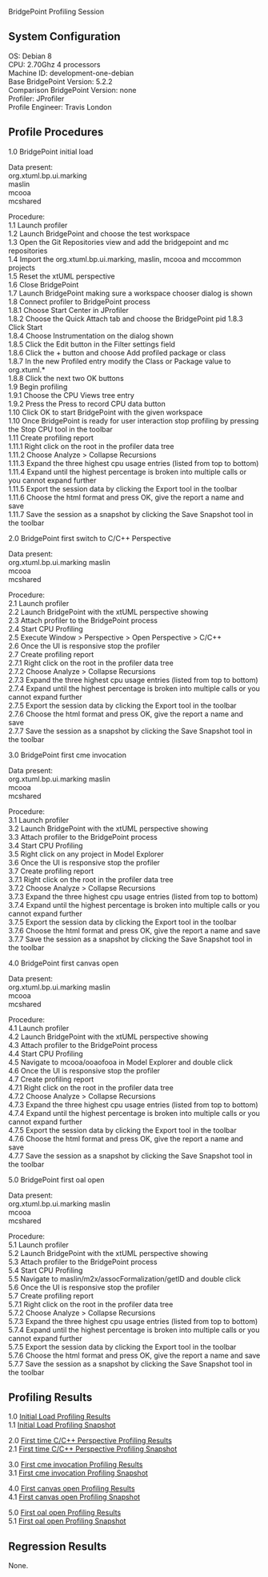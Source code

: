 BridgePoint Profiling Session

System Configuration
-----------
OS: Debian 8   
CPU: 2.70Ghz 4 processors   
Machine ID: development-one-debian   
Base BridgePoint Version: 5.2.2   
Comparison BridgePoint Version: none   
Profiler: JProfiler   
Profile Engineer: Travis London   

Profile Procedures
----------------------
1.0 BridgePoint initial load   

Data present:   
org.xtuml.bp.ui.marking   
maslin   
mcooa   
mcshared   

Procedure:   
1.1 Launch profiler  
1.2 Launch BridgePoint and choose the test workspace   
1.3 Open the Git Repositories view and add the bridgepoint and mc repositories    
1.4 Import the org.xtuml.bp.ui.marking, maslin, mcooa and mccommon projects   
1.5 Reset the xtUML perspective   
1.6 Close BridgePoint   
1.7 Launch BridgePoint making sure a workspace chooser dialog is shown   
1.8 Connect profiler to BridgePoint process   
1.8.1 Choose Start Center in JProfiler   
1.8.2 Choose the Quick Attach tab and choose the BridgePoint pid
1.8.3 Click Start   
1.8.4 Choose Instrumentation on the dialog shown   
1.8.5 Click the Edit button in the Filter settings field   
1.8.6 Click the + button and choose Add profiled package or class   
1.8.7 In the new Profiled entry modify the Class or Package value to org.xtuml.*   
1.8.8 Click the next two OK buttons   
1.9 Begin profiling   
1.9.1 Choose the CPU Views tree entry   
1.9.2 Press the Press to record CPU data button   
1.10 Click OK to start BridgePoint with the given workspace   
1.10 Once BridgePoint is ready for user interaction stop profiling by pressing the Stop CPU tool in the toolbar   
1.11 Create profiling report   
1.11.1 Right click on the root in the profiler data tree    
1.11.2 Choose Analyze > Collapse Recursions   
1.11.3 Expand the three highest cpu usage entries (listed from top to bottom)   
1.11.4 Expand until the highest percentage is broken into multiple calls or you cannot expand further    
1.11.5 Export the session data by clicking the Export tool in the toolbar   
1.11.6 Choose the html format and press OK, give the report a name and save   
1.11.7 Save the session as a snapshot by clicking the Save Snapshot tool in the toolbar    
  
2.0 BridgePoint first switch to C/C++ Perspective   

Data present:   
org.xtuml.bp.ui.marking
maslin   
mcooa   
mcshared   

Procedure:   
2.1 Launch profiler   
2.2 Launch BridgePoint with the xtUML perspective showing   
2.3 Attach profiler to the BridgePoint process   
2.4 Start CPU Profiling   
2.5 Execute Window > Perspective > Open Perspective > C/C++    
2.6 Once the UI is responsive stop the profiler   
2.7 Create profiling report   
2.7.1 Right click on the root in the profiler data tree    
2.7.2 Choose Analyze > Collapse Recursions   
2.7.3 Expand the three highest cpu usage entries (listed from top to bottom)   
2.7.4 Expand until the highest percentage is broken into multiple calls or you cannot expand further    
2.7.5 Export the session data by clicking the Export tool in the toolbar   
2.7.6 Choose the html format and press OK, give the report a name and save   
2.7.7 Save the session as a snapshot by clicking the Save Snapshot tool in the toolbar 

3.0 BridgePoint first cme invocation    

Data present:   
org.xtuml.bp.ui.marking
maslin   
mcooa   
mcshared   

Procedure:   
3.1 Launch profiler   
3.2 Launch BridgePoint with the xtUML perspective showing   
3.3 Attach profiler to the BridgePoint process   
3.4 Start CPU Profiling   
3.5 Right click on any project in Model Explorer   
3.6 Once the UI is responsive stop the profiler   
3.7 Create profiling report   
3.7.1 Right click on the root in the profiler data tree    
3.7.2 Choose Analyze > Collapse Recursions   
3.7.3 Expand the three highest cpu usage entries (listed from top to bottom)   
3.7.4 Expand until the highest percentage is broken into multiple calls or you cannot expand further    
3.7.5 Export the session data by clicking the Export tool in the toolbar   
3.7.6 Choose the html format and press OK, give the report a name and save   
3.7.7 Save the session as a snapshot by clicking the Save Snapshot tool in the toolbar 

4.0 BridgePoint first canvas open    

Data present:   
org.xtuml.bp.ui.marking
maslin   
mcooa   
mcshared   

Procedure:   
4.1 Launch profiler   
4.2 Launch BridgePoint with the xtUML perspective showing   
4.3 Attach profiler to the BridgePoint process   
4.4 Start CPU Profiling   
4.5 Navigate to mcooa/ooaofooa in Model Explorer and double click   
4.6 Once the UI is responsive stop the profiler   
4.7 Create profiling report   
4.7.1 Right click on the root in the profiler data tree    
4.7.2 Choose Analyze > Collapse Recursions   
4.7.3 Expand the three highest cpu usage entries (listed from top to bottom)   
4.7.4 Expand until the highest percentage is broken into multiple calls or you cannot expand further    
4.7.5 Export the session data by clicking the Export tool in the toolbar   
4.7.6 Choose the html format and press OK, give the report a name and save   
4.7.7 Save the session as a snapshot by clicking the Save Snapshot tool in the toolbar 

5.0 BridgePoint first oal open    

Data present:   
org.xtuml.bp.ui.marking
maslin   
mcooa   
mcshared   

Procedure:   
5.1 Launch profiler   
5.2 Launch BridgePoint with the xtUML perspective showing   
5.3 Attach profiler to the BridgePoint process   
5.4 Start CPU Profiling   
5.5 Navigate to maslin/m2x/assocFormalization/getID and double click   
5.6 Once the UI is responsive stop the profiler   
5.7 Create profiling report   
5.7.1 Right click on the root in the profiler data tree    
5.7.2 Choose Analyze > Collapse Recursions   
5.7.3 Expand the three highest cpu usage entries (listed from top to bottom)   
5.7.4 Expand until the highest percentage is broken into multiple calls or you cannot expand further    
5.7.5 Export the session data by clicking the Export tool in the toolbar   
5.7.6 Choose the html format and press OK, give the report a name and save   
5.7.7 Save the session as a snapshot by clicking the Save Snapshot tool in the toolbar 

Profiling Results   
-------------
1.0 [Initial Load Profiling Results](http://htmlpreview.github.com/?https://github.com/travislondon/bridgepoint/blob/master/doc-bridgepoint/qa/profiling_data/BridgePoint_Profiling_initial_load_v5.2.2.html)      
1.1 [Initial Load Profiling Snapshot](https://drive.google.com/open?id=0Bw01o4iXr5Fub0VLdHl4bTcydjA)   

2.0 [First time C/C++ Perspective Profiling Results](http://htmlpreview.github.com/?https://github.com/travislondon/bridgepoint/blob/master/doc-bridgepoint/qa/profiling_data/BridgePoint_Profiling_first_time_cc++_v5.2.2.html)   
2.1 [First time C/C++ Perspective Profiling Snapshot](https://drive.google.com/open?id=0Bw01o4iXr5FuWjZEUWtUUlZiMEU)

3.0 [First cme invocation Profiling Results](http://htmlpreview.github.com/?https://github.com/travislondon/bridgepoint/blob/master/doc-bridgepoint/qa/profiling_data/BridgePoint_Profiling_first_cme_invocation_v5.2.2.html)   
3.1 [First cme invocation Profiling Snapshot](https://drive.google.com/open?id=0Bw01o4iXr5FuaWdzbkVWWWdjd0U)   

4.0 [First canvas open Profiling Results](http://htmlpreview.github.com/?https://github.com/travislondon/bridgepoint/blob/master/doc-bridgepoint/qa/profiling_data/BridgePoint_Profiling_first_canvas_open_v5.2.2.html)   
4.1 [First canvas open Profiling Snapshot](https://drive.google.com/open?id=0Bw01o4iXr5FudE5Cem1GQ01vNlE)   

5.0 [First oal open Profiling Results](http://htmlpreview.github.com/?https://github.com/travislondon/bridgepoint/blob/master/doc-bridgepoint/qa/profiling_data/BridgePoint_Profiling_first_oal_open_v5.2.2.html)   
5.1 [First oal open Profiling Snapshot](https://drive.google.com/open?id=0Bw01o4iXr5FuNGxMSVJnQnJvMjQ)   

Regression Results   
---------
None.  

